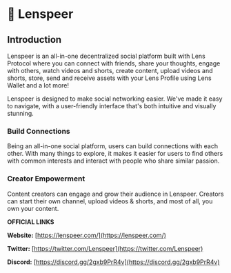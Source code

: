 # 🌱 Lenspeer

## Introduction

Lenspeer is an all-in-one decentralized social platform built with Lens Protocol where you can connect with friends, share your thoughts, engage with others, watch videos and shorts, create content, upload videos and shorts, store, send and receive assets with your Lens Profile using Lens Wallet and a lot more!

Lenspeer is designed to make social networking easier. We've made it easy to navigate, with a user-friendly interface that's both intuitive and visually stunning.

### Build Connections

Being an all-in-one social platform, users can build connections with each other. With many things to explore, it makes it easier for users to find others with common interests and interact with people who share similar passion.

### Creator Empowerment

Content creators can engage and grow their audience in Lenspeer. Creators can start their own channel, upload videos & shorts, and most of all, you own your content.

&#x20;

**OFFICIAL LINKS**

**Website:** [https://lenspeer.com/](https://lenspeer.com/)

**Twitter:** [https://twitter.com/Lenspeer](https://twitter.com/Lenspeer)

**Discord:** [https://discord.gg/2gxb9PrR4v](https://discord.gg/2gxb9PrR4v)
